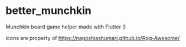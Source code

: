 # better_munchkin

Munchkin board game helper made with Flutter 3

Icons are property of https://nagoshiashumari.github.io/Rpg-Awesome/ 